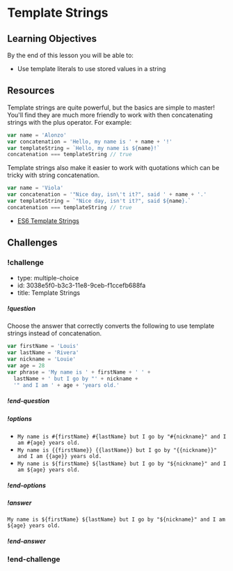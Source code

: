 # Template Strings

## Learning Objectives

By the end of this lesson you will be able to:

* Use template literals to use stored values in a string

## Resources

Template strings are quite powerful, but the basics are simple to master! You'll find they are much more friendly to work with then concatenating strings with the plus operator. For example:

```js
var name = 'Alonzo'
var concatenation = 'Hello, my name is ' + name + '!'
var templateString = `Hello, my name is ${name}!`
concatenation === templateString // true
```

Template strings also make it easier to work with quotations which can be tricky with string concatenation.

```js
var name = 'Viola'
var concatenation = '"Nice day, isn\'t it?", said ' + name + '.'
var templateString = `"Nice day, isn't it?", said ${name}.`
concatenation === templateString // true
```

* [ES6 Template Strings](https://developers.google.com/web/updates/2015/01/ES6-Template-Strings)

## Challenges

<!-- Question -->

### !challenge

* type: multiple-choice
* id: 3038e5f0-b3c3-11e8-9ceb-f1ccefb688fa
* title: Template Strings

##### !question

Choose the answer that correctly converts the following to use template strings instead of concatenation.

```js
var firstName = 'Louis'
var lastName = 'Rivera'
var nickname = 'Louie'
var age = 28
var phrase = 'My name is ' + firstName + ' ' +
  lastName + ' but I go by "' + nickname +
  '" and I am ' + age + 'years old.'
```

##### !end-question

##### !options

* `My name is #{firstName} #{lastName} but I go by "#{nickname}" and I am #{age} years old.`
* `My name is {{firstName}} {{lastName}} but I go by "{{nickname}}" and I am {{age}} years old.`
* `My name is ${firstName} ${lastName} but I go by "${nickname}" and I am ${age} years old.`

##### !end-options

##### !answer

`My name is ${firstName} ${lastName} but I go by "${nickname}" and I am ${age} years old.`

##### !end-answer

### !end-challenge
